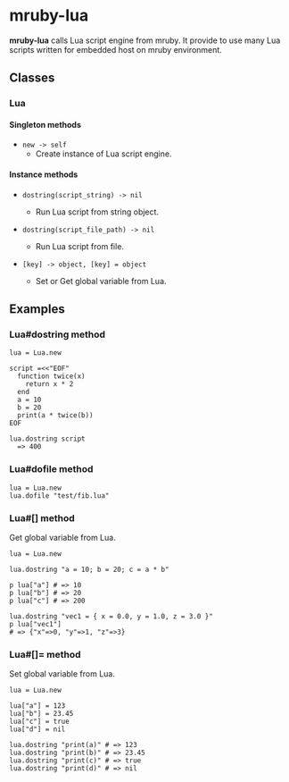 # mruby-lua

**mruby-lua** calls Lua script engine from mruby.
It provide to use many Lua scripts written for embedded host on mruby environment.

## Classes

### Lua

#### Singleton methods

* `new -> self`
  - Create instance of Lua script engine.

#### Instance methods

* `dostring(script_string) -> nil`
  - Run Lua script from string object.

* `dostring(script_file_path) -> nil`
  - Run Lua script from file.

* `[key] -> object, [key] = object`
  - Set or Get global variable from Lua.

## Examples

### Lua#dostring method

    lua = Lua.new
    
    script =<<"EOF"
      function twice(x)
        return x * 2
      end
      a = 10
      b = 20
      print(a * twice(b))
    EOF
    
    lua.dostring script
      => 400

### Lua#dofile method

    lua = Lua.new
    lua.dofile "test/fib.lua"

### Lua#[] method

Get global variable from Lua.

    lua = Lua.new

    lua.dostring "a = 10; b = 20; c = a * b"

    p lua["a"] # => 10
    p lua["b"] # => 20
    p lua["c"] # => 200

    lua.dostring "vec1 = { x = 0.0, y = 1.0, z = 3.0 }"
    p lua["vec1"]
    # => {"x"=>0, "y"=>1, "z"=>3}

### Lua#[]= method

Set global variable from Lua.

    lua = Lua.new

    lua["a"] = 123
    lua["b"] = 23.45
    lua["c"] = true
    lua["d"] = nil

    lua.dostring "print(a)" # => 123
    lua.dostring "print(b)" # => 23.45
    lua.dostring "print(c)" # => true
    lua.dostring "print(d)" # => nil

